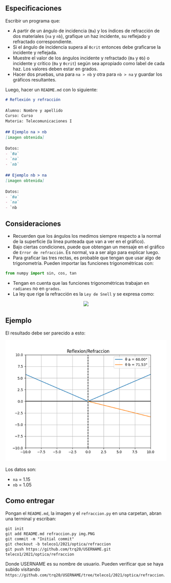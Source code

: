 ## Especificaciones

Escribir un programa que:

- A partir de un ángulo de incidencia (`ϴa`) y los índices de refracción de dos materiales (`na` y `nb`), grafique un haz incidente, su reflejado y refractado correspondiente.
- Si el ángulo de incidencia supera al `ϴcrit` entonces debe graficarse la incidente y reflejada.
- Muestre el valor de los ángulos incidente y refractado (`ϴa` y `ϴb`) o incidente y crítico (`ϴa` y `ϴcrit`) según sea apropiado como label de cada haz. Los valores deben estar en grados.
- Hacer dos pruebas, una para `na > nb` y otra para `nb > na` y guardar los gráficos resultantes.

Luego, hacer un `README.md` con lo siguiente:

```markdown
# Reflexión y refracción

Alumno: Nombre y apellido
Curso: Curso
Materia: Telecomunicaciones I

## Ejemplo na > nb
[imagen obtenida]

Datos:
- `ϴa`
- `na`
- `nb`

## Ejemplo nb > na
[imagen obtenida]

Datos:
- `ϴa`
- `na`
- `nb
```

## Consideraciones

- Recuerden que los ángulos los medimos siempre respecto a la normal de la superficie (la linea punteada que van a ver en el gráfico).
- Bajo ciertas condiciones, puede que obtengan un mensaje en el gráfico de `Error de refracción`. Es normal, va a ser algo para explicar luego.
- Para graficar las tres rectas, es probable que tengan que usar algo de trigonometría. Pueden importar las funciones trigonométricas con:

```python
from numpy import sin, cos, tan
```

- Tengan en cuenta que las funciones trigonométricas trabajan en `radianes` no en `grados`.
- La ley que rige la refracción es la `Ley de Snell` y se expresa como:

<div align=center>
  <img src="https://render.githubusercontent.com/render/math?math=n_a sin(\theta_a) = n_b sin(\theta_b)">
</div>

## Ejemplo

El resultado debe ser parecido a esto:

![ejemplo](ejemplo.png)

Los datos son:
- `na` = 1.15
- `nb` = 1.05

## Como entregar

Pongan el `README.md`, la imagen y el `refraccion.py` en una carpetan, abran una terminal y escriban:

```
git init
git add README.md refraccion.py img.PNG
git commit -m "Initial commit"
git checkout -b teleco1/2021/optica/refraccion
git push https://github.com/trq20/USERNAME.git teleco1/2021/optica/refraccion
```

Donde USERNAME es su nombre de usuario. Pueden verificar que se haya subido visitando `https://github.com/trq20/USERNAME/tree/teleco1/2021/optica/refraccion`.
